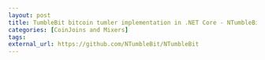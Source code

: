 ```yaml
---
layout: post
title: TumbleBit bitcoin tumler implementation in .NET Core - NTumbleBit
categories: [CoinJoins and Mixers]
tags: 
external_url: https://github.com/NTumbleBit/NTumbleBit
---
```

